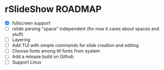 # rSlideShow ROADMAP

- [X] fullscreen support
- [ ] rslide parsing "space" independent (for now it cares about spaces and stuff)
- [ ] Layering
- [ ] Add TUI with simple commands for slide creation and editing
- [ ] Choose fonts among ttf fonts from system
- [ ] Add a release build on Github
- [ ] Support Linux